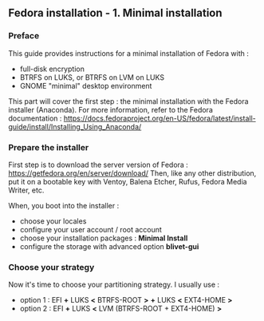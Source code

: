 ## Fedora installation - 1. Minimal installation

### Preface

This guide provides instructions for a minimal installation of Fedora with :
- full-disk encryption
- BTRFS on LUKS, or BTRFS on LVM on LUKS
- GNOME "minimal" desktop environment

This part will cover the first step : the minimal installation with the Fedora installer (Anaconda).
For more information, refer to the Fedora documentation :
https://docs.fedoraproject.org/en-US/fedora/latest/install-guide/install/Installing_Using_Anaconda/


### Prepare the installer

First step is to download the server version of Fedora : https://getfedora.org/en/server/download/
Then, like any other distribution, put it on a bootable key with Ventoy, Balena Etcher, Rufus, Fedora Media Writer, etc.

When, you boot into the installer :
- choose your locales
- configure your user account / root account
- choose your installation packages : **Minimal Install**
- configure the storage with advanced option **blivet-gui**

### Choose your strategy

Now it's time to choose your partitioning strategy. I usually use :
- option 1 : EFI **+** LUKS **<** BTRFS-ROOT **>** **+** LUKS **<** EXT4-HOME **>**
- option 2 : EFI **+** LUKS **<** LVM (BTRFS-ROOT + EXT4-HOME) **>**
